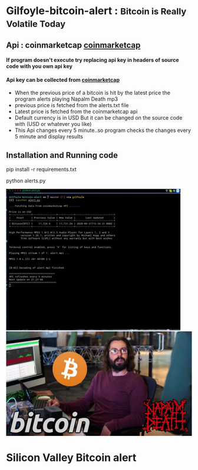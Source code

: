 # Gilfoyle-bitcoin-alert : <small>Bitcoin is Really Volatile Today </small>
## Api : coinmarketcap <a href="https://coinmarketcap.com/api/documentation/v1/#">coinmarketcap</a>
#### If program doesn't execute try replacing api key in headers of source code with you own api key 
#### Api key can be collected from <a href="https://coinmarketcap.com/api/documentation/v1/#">coinmarketcap</a>
<ul>

  <li>When the previous price of a bitcoin is hit by the latest price the  program alerts playing Napalm Death mp3</li>
  <li>previous price is fetched from the alerts.txt file</li>
  <li>Latest price is fetched from the coinmarketcap api </li>
  <li>Default currency is in USD But it can be changed on the source code with (USD or whatever you like)</li>
  <li>This Api changes every 5 minute..so program checks the changes every 5 minute and display results</li>
  </ul>
 
## Installation and Running code
<p> pip install -r requirements.txt</p> 
<p> python alerts.py </p>

  <img src="update.png" title="console output">




<img src="gilfoyle.jpg"  title="silicon valley bitcoin alert">

# Silicon Valley Bitcoin alert
